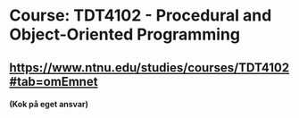 # Course: TDT4102 - Procedural and Object-Oriented Programming 

## https://www.ntnu.edu/studies/courses/TDT4102#tab=omEmnet

#### (Kok på eget ansvar)
